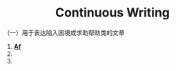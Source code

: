 # <div style="text-align:center">Continuous Writing</div>
（一）用于表达陷入困境或求助帮助类的文章
1. **<u>Af</u>**
2.
3.